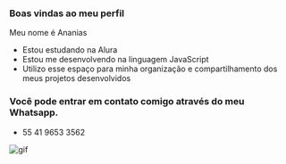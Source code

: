 ### Boas vindas ao meu perfil

Meu nome é Ananias
- Estou estudando na Alura
- Estou me desenvolvendo na linguagem JavaScript
- Utilizo esse espaço para minha organização e compartilhamento dos meus projetos desenvolvidos
### Você pode entrar em contato comigo através do meu Whatsapp.
- 55 41 9653 3562


![gif](https://github.com/naoeoananias/naoeoananias/assets/132622338/cb22b17d-81c4-46bc-8214-c6811a26c1f5)
